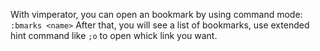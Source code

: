With vimperator, you can open an bookmark by using command mode:
```:bmarks <name>```
After that, you will see a list of bookmarks, use extended hint command like
```;o``` to open whick link you want.
